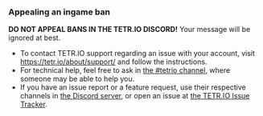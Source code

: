 ### Appealing an ingame ban

**DO NOT APPEAL BANS IN THE TETR.IO DISCORD!** Your message will be ignored at best.

- To contact TETR.IO support regarding an issue with your account, visit https://tetr.io/about/support/ and follow the instructions.
- For technical help, feel free to ask in [the #tetrio channel](https://discord.com/channels/673303546107658242/674421736162197515), where someone may be able to help you.
- If you have an issue report or a feature request, use their respective channels in [the Discord server](https://l.tetr.io/discord), or open an issue at [the TETR.IO Issue Tracker](https://github.com/tetrio/issues/issues/new/choose).
